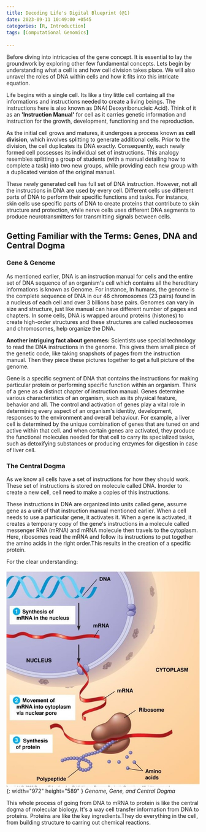 ```yaml
---
title: Decoding Life's Digital Blueprint (@1)
date: 2023-09-11 10:49:00 +0545
categories: [R, Introduction]
tags: [Computational Genomics]

---
```


Before diving into intricacies of the gene concept. It is essential to lay the groundwork by exploring other few fundamental concepts. Lets begin by understanding what a cell is and how cell division takes place. We will also unravel the roles of DNA within cells and how it fits into this intricate equation.

Life begins with a single cell. Its like a tiny little cell containg all the informations and instructions needed to create a living beings. The instructions here is also known as DNA( Deoxyribonucleic Acid). Think of it as an __'Instruction Manual'__ for cell as it carries genetic information and instruction for the growth, development, functioning and the reproduction.

As the initial cell grows and matures, it undergoes a process known as __cell division__, which involves splitting to generate additional cells. Prior to the division, the cell duplicates its DNA exactly. Consequently, each newly formed cell possesses its individual set of instructions. This analogy resembles splitting a group of students (with a manual detailing how to complete a task) into two new groups, while providing each new group with a duplicated version of the original manual.

These newly generated cell has full set of DNA instruction. However, not all the instructions in DNA are used by every cell. Different cells use different parts of DNA to perform their specific functions and tasks. For instance, skin cells use specific parts of DNA to create proteins that contribute to skin structure and protection, while nerve cells uses different DNA segments to produce neurotransmitters for transmitting signals between cells.

## Getting Familiar with the Terms: Genes, DNA and Central Dogma

### Gene & Genome

As mentioned earlier, DNA is an instruction manual for cells and the entire set of DNA sequence of an organism's cell which contains all the hereditary informations is known as Genome. For instance, In humans, the genome is the complete sequence of DNA in our 46 chromosomes (23 pairs) found in a nucleus of each cell and over 3 billions base pairs. Genomes can vary in size and structure, just like manual can have different number of pages and chapters. In some cells, DNA is wrapped around proteins (histones) to create high-order structures and these structures are called nucleosomes and chromosomes, help organize the DNA.

__Another intriguing fact about genomes:__
Scientists use special technology to read the DNA instructions in the genome. This gives them small piece of the genetic code, like taking snapshots of pages from the instruction manual. Then they piece these pictures together to get a full picture of the genome.


Gene is a specific segment of DNA that contains the instructions for making particular protein or performing specific function within an organism. Think of a gene as a distinct chapter of instruction manual. Genes determine various characteristics of an organism, such as its physical feature, behavior and all.
The control and activation of genes play a vital role in determining every aspect of an organism's identity, development, responses to the environment and overall behaviour. For example, a liver cell is determined by the unique combination of genes that are tuned on and active within that cell. and when certain genes are activated, they produce the functional molecules needed for that cell to carry its specialized tasks, such as detoxifying substances or producing enzymes for digestion in case of liver cell.

### The Central Dogma

As we know all cells have a set of instructions for how they should work. These set of instructions is stored on molecule called DNA. Inorder to create a new cell, cell need to make a copies of this instructions.

These instructions in DNA are organized into units called gene, assume gene as a unit of that instruction manual mentioned earlier. When a cell needs to use a particular gene, it activates it. When a gene is activated, it creates a temporary copy of the gene's instructions in a molecule called messenger RNA (mRNA) and mRNA molecule then travels to the cytoplasm. Here, ribosomes read the mRNA and follow its instructions to put together the amino acids in the right order.This results in the creation of a specific protein.

For the clear understanding:

![Desktop View](/assets/img/central_dogma.jpg){: width="972" height="589" }
_Genome, Gene, and Central Dogma_


This whole process of going from DNA to mRNA to protein is like the central dogma of molecular biology. It's a way cell transfer information from DNA to proteins. Proteins are like the key ingredients.They do everything in the cell, from building structure to carring out chemical reactions.